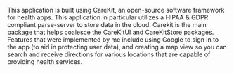 This application is built using CareKit, an open-source software framework for health apps. This application in particular utilizes a 
HIPAA & GDPR compliant parse-server to store data in the cloud. Carekit is the main package that helps coalesce the CareKitUI and
CareKitStore packages. Features that were implemented by me include using Google to sign in to the app (to aid in protecting user data), 
and creating a map view so you can search and receive directions for various locations that are capable of providing health services.